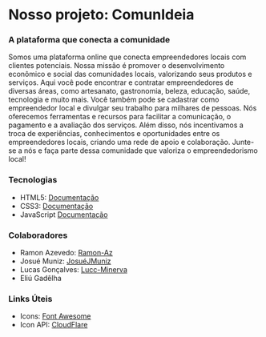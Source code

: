 # Nosso projeto: ComunIdeia

### A plataforma que conecta a comunidade

Somos uma plataforma online que conecta empreendedores locais com clientes potenciais. Nossa missão é promover o desenvolvimento econômico e social das comunidades locais, valorizando seus produtos e serviços. Aqui você pode encontrar e contratar empreendedores de diversas áreas, como artesanato, gastronomia, beleza, educação, saúde, tecnologia e muito mais. Você também pode se cadastrar como empreendedor local e divulgar seu trabalho para milhares de pessoas. Nós oferecemos ferramentas e recursos para facilitar a comunicação, o pagamento e a avaliação dos serviços. Além disso, nós incentivamos a troca de experiências, conhecimentos e oportunidades entre os empreendedores locais, criando uma rede de apoio e colaboração. Junte-se a nós e faça parte dessa comunidade que valoriza o empreendedorismo local!

### Tecnologias

- HTML5: [Documentação](https://developer.mozilla.org/pt-BR/docs/Web/HTML)
- CSS3: [Documentação](https://developer.mozilla.org/pt-BR/docs/Web/CSS)
- JavaScript [Documentação](https://developer.mozilla.org/pt-BR/docs/Web/JavaScript)

### Colaboradores

- Ramon Azevedo: [Ramon-Az](https://github.com/Ramon-Az)
- Josué Muniz: [JosuéJMuniz](https://github.com/JosueJMuniz)
- Lucas Gonçalves: [Lucc-Minerva](https://github.com/Lucc-Minerva) 
- Eliú Gadêlha

### Links Úteis

- Icons: [Font Awesome](https://fontawesome.com/icons)
- Icon API: [CloudFlare](https://cdnjs.cloudflare.com/ajax/libs/font-awesome/6.4.2/css/all.min.css)